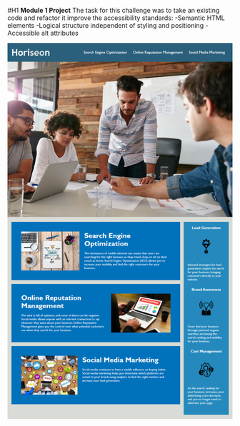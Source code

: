#H1 **Module 1 Project**
The task for this challenge was to take an existing code and refactor it improve the accessibility standards: 
     -Semantic HTML elements
     -Logical structure independent of styling and positioning
     -Accessible alt attributes

![alt text](./assets/images/Horisen%20image.png)
